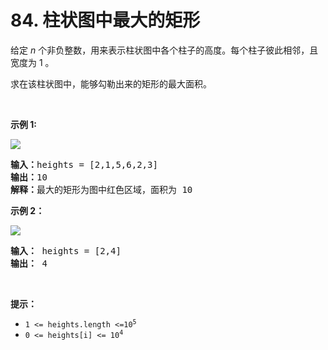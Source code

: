 # 84. 柱状图中最大的矩形 

<p>给定 <em>n</em> 个非负整数，用来表示柱状图中各个柱子的高度。每个柱子彼此相邻，且宽度为 1 。</p>

<p>求在该柱状图中，能够勾勒出来的矩形的最大面积。</p>

<p> </p>

<p><strong>示例 1:</strong></p>

<p><img src="https://assets.leetcode.com/uploads/2021/01/04/histogram.jpg" /></p>

<pre>
<strong>输入：</strong>heights = [2,1,5,6,2,3]
<strong>输出：</strong>10
<strong>解释：</strong>最大的矩形为图中红色区域，面积为 10
</pre>

<p><strong>示例 2：</strong></p>

<p><img src="https://assets.leetcode.com/uploads/2021/01/04/histogram-1.jpg" /></p>

<pre>
<strong>输入：</strong> heights = [2,4]
<b>输出：</b> 4</pre>

<p> </p>

<p><strong>提示：</strong></p>

<ul>
	<li><code>1 <= heights.length <=10<sup>5</sup></code></li>
	<li><code>0 <= heights[i] <= 10<sup>4</sup></code></li>
</ul>
